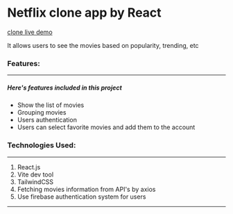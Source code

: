 # Netflix clone app by React

<a href="">clone live demo</a>

It allows users to see the movies based on popularity, trending, etc

### Features:

---

##### Here's features included in this project

- Show the list of movies
- Grouping movies
- Users authentication
- Users can select favorite movies and add them to the account

### Technologies Used:

---

1. React.js
2. Vite dev tool
3. TailwindCSS
4. Fetching movies information from API's by axios
5. Use firebase authentication system for users

---
